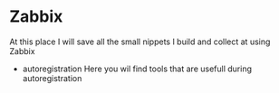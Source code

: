 # Zabbix

At this place I will save all the small nippets I build and collect at using Zabbix

- autoregistration    Here you wil find tools that are usefull during autoregistration
